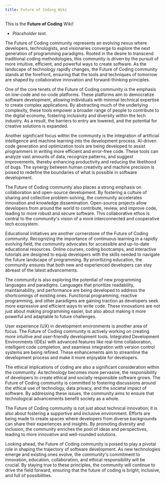 ```yaml
---
title: Future of Coding Wiki
---
```


This is the **Future of Coding** Wiki!

- *Placeholder text.*

The Future of Coding community represents an evolving nexus where developers, technologists, and visionaries converge to explore the next generation of programming paradigms. Rooted in the desire to transcend traditional coding methodologies, this community is driven by the pursuit of more intuitive, efficient, and powerful ways to create software. As the landscape of technology rapidly changes, the Future of Coding community stands at the forefront, ensuring that the tools and techniques of tomorrow are shaped by collaborative innovation and forward-thinking principles.

One of the core tenets of the Future of Coding community is the emphasis on low-code and no-code platforms. These platforms aim to democratize software development, allowing individuals with minimal technical expertise to create complex applications. By abstracting much of the underlying complexity, these tools empower a broader range of people to contribute to the digital economy, fostering inclusivity and diversity within the tech industry. As a result, the barriers to entry are lowered, and the potential for creative solutions is expanded.

Another significant focus within the community is the integration of artificial intelligence and machine learning into the development process. AI-driven code generation and optimization tools are being developed to assist programmers in writing more efficient and error-free code. These tools can analyze vast amounts of data, recognize patterns, and suggest improvements, thereby enhancing productivity and reducing the likelihood of bugs. The synergy between human creativity and machine precision is poised to redefine the boundaries of what is possible in software development.

The Future of Coding community also places a strong emphasis on collaboration and open-source development. By fostering a culture of sharing and collective problem-solving, the community accelerates innovation and knowledge dissemination. Open-source projects allow developers from around the world to contribute, review, and improve code, leading to more robust and secure software. This collaborative ethos is central to the community's vision of a more interconnected and cooperative tech ecosystem.

Educational initiatives are another cornerstone of the Future of Coding community. Recognizing the importance of continuous learning in a rapidly evolving field, the community advocates for accessible and up-to-date educational resources. Online courses, coding bootcamps, and interactive tutorials are designed to equip developers with the skills needed to navigate the future landscape of programming. By prioritizing education, the community ensures that both new and experienced developers can stay abreast of the latest advancements.

The community is also exploring the potential of new programming languages and paradigms. Languages that prioritize readability, maintainability, and performance are being developed to address the shortcomings of existing ones. Functional programming, reactive programming, and other paradigms are gaining traction as developers seek more expressive and efficient ways to write code. These innovations are not just about making programming easier, but also about making it more powerful and adaptable to future challenges.

User experience (UX) in development environments is another area of focus. The Future of Coding community is actively working on creating more intuitive and user-friendly development tools. Integrated Development Environments (IDEs) with advanced features like real-time collaboration, intelligent code completion, and seamless integration with version control systems are being refined. These enhancements aim to streamline the development process and make it more enjoyable for developers.

The ethical implications of coding are also a significant consideration within the community. As technology becomes more pervasive, the responsibility of developers to create ethical and socially responsible software grows. The Future of Coding community is committed to fostering discussions around the ethical use of technology, data privacy, and the societal impact of software. By addressing these issues, the community aims to ensure that technological advancements benefit society as a whole.

The Future of Coding community is not just about technical innovation; it is also about fostering a supportive and inclusive environment. Efforts are being made to create spaces where developers from diverse backgrounds can share their experiences and insights. By promoting diversity and inclusion, the community enriches the pool of ideas and perspectives, leading to more innovative and well-rounded solutions.

Looking ahead, the Future of Coding community is poised to play a pivotal role in shaping the trajectory of software development. As new technologies emerge and existing ones evolve, the community's commitment to innovation, education, collaboration, and ethical responsibility will be crucial. By staying true to these principles, the community will continue to drive the field forward, ensuring that the future of coding is bright, inclusive, and full of possibilities.
